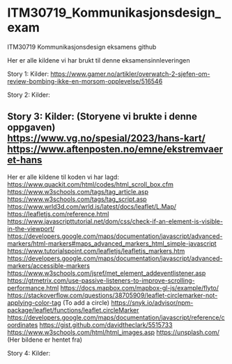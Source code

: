 # ITM30719_Kommunikasjonsdesign_exam
ITM30719 Kommunikasjonsdesign eksamens github

Her er alle kildene vi har brukt til denne eksamensinnleveringen

Story 1:
Kilder:
https://www.gamer.no/artikler/overwatch-2-sjefen-om-review-bombing-ikke-en-morsom-opplevelse/516546

Story 2:
Kilder:

Story 3:
Kilder:
(Storyene vi brukte i denne oppgaven)
https://www.vg.no/spesial/2023/hans-kart/
https://www.aftenposten.no/emne/ekstremvaeret-hans
--------------------------------------------------------------------
Her er alle kildene til koden vi har lagd:
https://www.quackit.com/html/codes/html_scroll_box.cfm
https://www.w3schools.com/tags/tag_article.asp
https://www.w3schools.com/tags/tag_script.asp
https://www.wrld3d.com/wrld.js/latest/docs/leaflet/L.Map/
https://leafletjs.com/reference.html
https://www.javascripttutorial.net/dom/css/check-if-an-element-is-visible-in-the-viewport/
https://developers.google.com/maps/documentation/javascript/advanced-markers/html-markers#maps_advanced_markers_html_simple-javascript
https://www.tutorialspoint.com/leafletjs/leafletjs_markers.htm
https://developers.google.com/maps/documentation/javascript/advanced-markers/accessible-markers
https://www.w3schools.com/jsref/met_element_addeventlistener.asp
https://gtmetrix.com/use-passive-listeners-to-improve-scrolling-performance.html
https://docs.mapbox.com/mapbox-gl-js/example/flyto/
https://stackoverflow.com/questions/38705909/leaflet-circlemarker-not-applying-color-tag (To add a circle)
https://snyk.io/advisor/npm-package/leaflet/functions/leaflet.circleMarker
https://developers.google.com/maps/documentation/javascript/reference/coordinates
https://gist.github.com/davidtheclark/5515733
https://www.w3schools.com/html/html_images.asp
https://unsplash.com/ (Her bildene er hentet fra)

Story 4:
Kilder:
